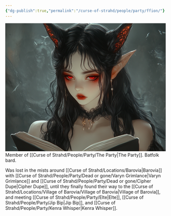 ```yaml
---
{"dg-publish":true,"permalink":"/curse-of-strahd/people/party/ffion/"}
---
```


![Ffion.webp|500](/img/user/Curse%20of%20Strahd/Images/Ffion.webp)
Member of [[Curse of Strahd/People/Party/The Party\|The Party]].
Batfolk bard.

Was lost in the mists around [[Curse of Strahd/Locations/Barovia\|Barovia]] with [[Curse of Strahd/People/Party/Dead or gone/Varyn Grimlance\|Varyn Grimlance]] and [[Curse of Strahd/People/Party/Dead or gone/Cipher Dupe\|Cipher Dupe]], until they finally found their way to the [[Curse of Strahd/Locations/Village of Barovia/Village of Barovia\|Village of Barovia]], and meeting [[Curse of Strahd/People/Party/Elte\|Elte]], [[Curse of Strahd/People/Party/Jip Bip\|Jip Bip]], and [[Curse of Strahd/People/Party/Kenra Whisper\|Kenra Whisper]].